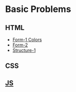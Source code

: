 # Basic Problems

## HTML

- [Form-1 Colors](/html/form-1.html)
- [Form-2](/html/form-2.html)
- [Structure-1](/html/structure-1.html)

## CSS

## [JS](/Docs/js.md)
